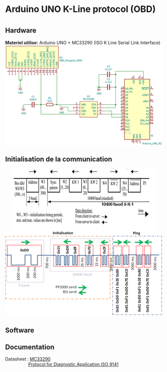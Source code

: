 <h1>Arduino UNO K-Line protocol (OBD)<h1>
<p>   </p>
  
<h2>Hardware</h2>
  <p> <b>Materiel utilise:</b> Arduino UNO + MC33290 (ISO K Line Serial Link Interface)
    <br>
      <img src="RESOURCE/img/ArduinoUno_MC33290_Hardware.png">
    <br>
  </p>
  
<h2>Initialisation de la communication</h2>
 <p>
  <center><img src="RESOURCE/img/5_BAUD_INITIALIZATION.png"></center>
  <center><img src="RESOURCE/img/Initialisation_communication.png"></center>
</p>
  
  
<h2>Software</h2>
  
<h2>Documentation</h2>
  <p>Datasheet : 
    <a href= "RESOURCE/DataSheet/MC33290.pdf" rel="nofollow">MC33290</a>
  <br>
  &emsp;&emsp;&emsp;&emsp;&emsp;
  <a href= "RESOURCE/DataSheet/IRJET-V4I7181.pdf" rel="nofollow">Protocol for Diagnostic Application ISO 9141</a>

 
 </p>
